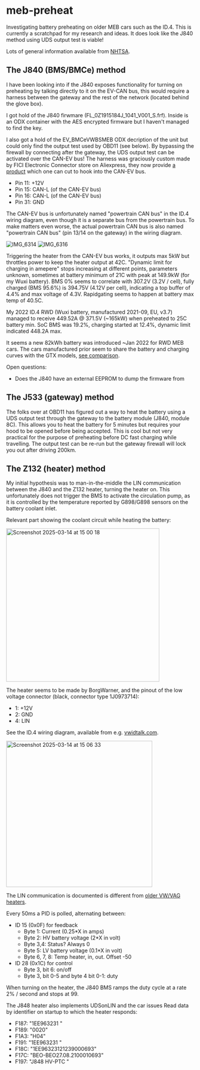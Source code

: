 # meb-preheat
Investigating battery preheating on older MEB cars such as the ID.4. This is currently a scratchpad for my research and ideas. It does look like the J840 method using UDS output test is viable!

Lots of general information available from [NHTSA](https://static.nhtsa.gov/odi/tsbs/2021/MC-10186407-0001.pdf).

## The J840 (BMS/BMCe) method
I have been looking into if the J840 exposes functionality for turning on preheating by talking directly to it on the EV-CAN bus, this would require a harness between the gateway and the rest of the network (located behind the glove box).

I got hold of the J840 firwmare (FL_0Z1915184J_1041_V001_S.frf). Inside is an ODX container with the AES encrypted firmware but I haven't managed to find the key.

I also got a hold of the EV_BMCeVWBSMEB ODX decription of the unit but could only find the output test used by OBD11 (see below). By bypassing the firewall by connecting after the gateway, the UDS output test can be activated over the CAN-EV bus! The harness was graciously custom made by FICI Electronic Connector store on Aliexpress, they now provide [a product](https://www.aliexpress.com/item/1005008006846323.html) which one can cut to hook into the CAN-EV bus.

 - Pin 11: +12V
 - Pin 15: CAN-L (of the CAN-EV bus)
 - Pin 16: CAN-L (of the CAN-EV bus)
 - Pin 31: GND

The CAN-EV bus is unfortunately named "powertrain CAN bus" in the ID.4 wiring diagram, even though it is a separate bus from the powertrain bus. To make matters even worse, the actual powertrain CAN bus is also named "powertrain CAN bus" (pin 13/14 on the gateway) in the wiring diagram.

![IMG_6314](https://github.com/user-attachments/assets/5db893a3-dfbd-468c-a423-8d09f005f737)
![IMG_6316](https://github.com/user-attachments/assets/7fa45861-95a9-4cbc-8cf9-8b60646e177c)

Triggering the heater from the CAN-EV bus works, it outputs max 5kW but throttles power to keep the heater output at 42C. "Dynamic limit for charging in amepere" stops increasing at different points, parameters unknown, sometimes at battery minimum of 21C with peak at 149.9kW (for my Wuxi battery). BMS 0% seems to correlate with 307.2V (3.2V / cell), fully charged (BMS 95.6%) is 394.75V (4.12V per cell), indicating a top buffer of 4.4% and max voltage of 4.3V. Rapidgating seems to happen at battery max temp of 40.5C.

My 2022 ID.4 RWD (Wuxi battery, manufactured 2021-09, EU, v3.7) managed to receive 449.52A @ 371.5V (~165kW) when preheated to 25C battery min. SoC BMS was 19.2%, charging started at 12.4%, dynamic limit indicated 448.2A max.

It seems a new 82kWh battery was introduced ~Jan 2022 for RWD MEB cars. The cars manufactured prior seem to share the battery and charging curves with the GTX models, [see comparison](https://youtu.be/Z7BFLUTt_bI?t=186).

Open questions:
 - Does the J840 have an external EEPROM to dump the firmware from

## The J533 (gateway) method
The folks over at OBD11 has figured out a way to heat the battery using a UDS output test through the gateway to the battery module (J840, module 8C). This allows you to heat the battery for 5 minutes but requires your hood to be opened before being accepted. This is cool but not very practical for the purpose of preheating before DC fast charging while travelling. The output test can be re-run but the gateway firewall will lock you out after driving 200km.

## The Z132 (heater) method
My initial hypothesis was to man-in-the-middle the LIN communication between the J840 and the Z132 heater, turning the heater on. This unfortunately does not trigger the BMS to activate the circulation pump, as it is controlled by the temperature reported by G898/G898 sensors on the battery coolant inlet.

Relevant part showing the coolant circuit while heating the battery:

<img width="410" alt="Screenshot 2025-03-14 at 15 00 18" src="https://github.com/user-attachments/assets/889807ee-34fd-44f2-a610-42f394f634ba" />

The heater seems to be made by BorgWarner, and the pinout of the low voltage connector (black, connector type 1J0973714):
 - 1: +12V
 - 2: GND
 - 4: LIN

See the ID.4 wiring diagram, available from e.g. [vwidtalk.com](https://www.vwidtalk.com/threads/repair-manual-and-all-kinds-of-id-4-information.14263).

<img width="391" alt="Screenshot 2025-03-14 at 15 06 33" src="https://github.com/user-attachments/assets/dd0b78ba-e854-4e69-aba7-3779fff136a7" />

The LIN communication is documented is different from [older VW/VAG heaters](https://openinverter.org/wiki/Volkswagen_Heater#LIN_Bus_Communication).

Every 50ms a PID is polled, alternating between:
 - ID 15 (0x0F) for feedback
   - Byte 1: Current (0.25*X in amps)
   - Byte 2: HV battery voltage (2*X in volt)
   - Byte 3,4: Status? Always 0
   - Byte 5: LV battery voltage (0.1*X in volt)
   - Byte 6, 7, 8: Temp heater, in, out. Offset -50
 - ID 28 (0x1C) for control
   - Byte 3, bit 6: on/off
   - Byte 3, bit 0-5 and byte 4 bit 0-1: duty

When turning on the heater, the J840 BMS ramps the duty cycle at a rate 2% / second and stops at 99.

The J848 heater also implements UDSonLIN and the car issues Read data by identifier on startup to which the heater responds:
- F187: "1EE963231  "
- F189: "0020"
- F1A3: "H04"
- F191: "1EE963231  "
- F18C: "1EE96323121239000693"
- F17C: "BEO-BEO27.08.2100010693"
- F197: "J848 HV-PTC  "
